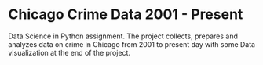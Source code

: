 # Chicago Crime Data 2001 - Present
Data Science in Python assignment. The project collects, prepares and analyzes data on crime in Chicago from 2001 to present day with some Data visualization at the end of the project.  
